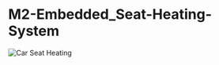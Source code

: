 # M2-Embedded_Seat-Heating-System

![Car Seat Heating](https://user-images.githubusercontent.com/94288413/144062397-c950f78f-f17e-42ae-aa92-14c4fa816ef4.jpg)

